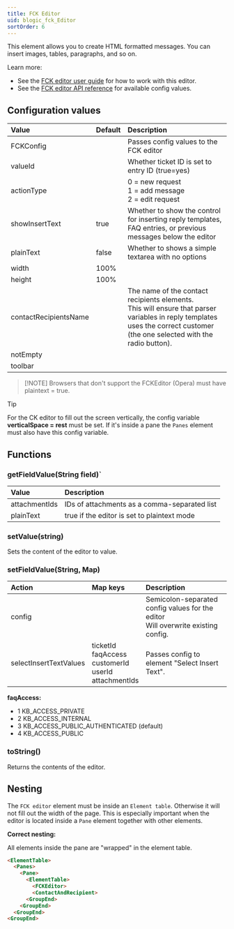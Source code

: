 ```yaml
---
title: FCK Editor
uid: blogic_fck_Editor
sortOrder: 6
---
```


This element allows you to create HTML formatted messages. You can insert images, tables, paragraphs, and so on.

Learn more:

* See the [FCK editor user guide](http://docs.fckeditor.net/FCKeditor_2.x/Users_Guide) for how to work with this editor.
* See the [FCK editor API reference](http://docs.fckeditor.net/FCKeditor\_2.x/Developers\_Guide/Configuration/Configuration\_Options) for available config values.

## Configuration values

| Value             | Default | Description                                     |
|:------------------|:--------|:------------------------------------------------|
| FCKConfig         |         | Passes config values to the FCK editor          |
| valueId           |         | Whether ticket ID is set to entry ID (true=yes) |
| actionType        |         | 0 = new request<br/>1 = add message<br/> 2 = edit request |
| showInsertText    | true    | Whether to show the control for inserting reply templates, FAQ entries, or previous messages below the editor |
| plainText         | false   | Whether to shows a simple textarea with no options |
| width             | 100%    |                                                 |
| height            | 100%    |                                                 |
| contactRecipientsName |     | The name of the contact recipients elements.<br/>This will ensure that parser variables in reply templates uses the correct customer (the one selected with the radio button). |
| notEmpty          |         |                                                 |
| toolbar           |         |                                                 |

> [!NOTE] Browsers that don't support the FCKEditor (Opera) must have plaintext = true.

> [!TIP]
> For the CK editor to fill out the screen vertically, the config variable **verticalSpace = rest** must be set. If it's inside a pane the `Panes` element must also have this config variable.

## Functions

### getFieldValue(String field)`

| Value         | Description                                  |
|:--------------|:---------------------------------------------|
| attachmentIds | IDs of attachments as a comma-separated list |
| plainText     | true if the editor is set to plaintext mode  |

### setValue(string)

Sets the content of the editor to value.

### setFieldValue(String, Map)

| Action                 | Map keys               | Description   |
|:-----------------------|:-----------------------|:--------------|
| config                 |                        | Semicolon-separated config values for the editor<br/>Will overwrite existing config.|
| selectInsertTextValues | ticketId<br/>faqAccess<br/>customerId<br/>userId<br/>attachmentIds | Passes config to element "Select Insert Text". |

**faqAccess:**

* 1 KB_ACCESS_PRIVATE
* 2 KB_ACCESS_INTERNAL
* 3 KB_ACCESS_PUBLIC_AUTHENTICATED (default)
* 4 KB_ACCESS_PUBLIC

### toString()

Returns the contents of the editor.

## Nesting

The `FCK editor` element must be inside an `Element table`. Otherwise it will not fill out the width of the page. This is especially important when the editor is located inside a `Pane` element together with other elements.

**Correct nesting:**

All elements inside the pane are "wrapped" in the element table.

```html
<ElementTable>
  <Panes>
    <Pane>
      <ElementTable>
        <FCKEditor>
        <ContactAndRecipient>
      <GroupEnd>
    <GroupEnd>
  <GroupEnd>
<GroupEnd>
```
